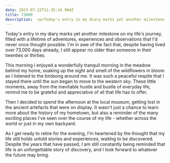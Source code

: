```yaml
---
date: 2023-07-22T11:35:24.904Z
title: 73000
description:  <p>Today's entry in my diary marks yet another milestone on my life's journey, filled with a lifetime of adventures, experiences and observations that I'd 
---
```


<p>Today's entry in my diary marks yet another milestone on my life's journey, filled with a lifetime of adventures, experiences and observations that I'd never once thought possible. I'm in awe of the fact that, despite having lived over 73,000 days already, I still appear no older than someone in their twenties or thirties.</p><p>This morning I enjoyed a wonderfully tranquil morning in the meadow behind my home, soaking up the sight and smell of the wildflowers in bloom as I listened to the birdsong around me. It was such a peaceful respite that I stayed there until the sun began to move to the western sky. These little moments, away from the inevitable hustle and bustle of everyday life, remind me to be grateful and appreciative of all that life has to offer. </p><p>Then I decided to spend the afternoon at the local museum, getting lost in the ancient artefacts that were on display. It wasn't just a chance to learn more about the history of my hometown, but also a reminder of the many exciting places I've seen over the course of my life - whether across the world or just in my own backyard. </p><p>As I get ready to retire for the evening, I'm heartened by the thought that my life still holds untold stories and experiences, waiting to be discovered. Despite the years that have passed, I am still constantly being reminded that life is an unforgettable story of discovery, and I look forward to whatever the future may bring.</p>
